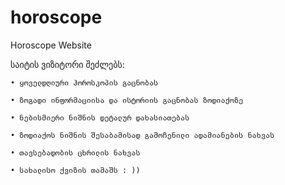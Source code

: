 # horoscope
Horoscope Website

საიტის ვიზიტორი შეძლებს:

    • ყოველდღიური ჰოროსკოპის გაცნობას
    
    • ზოგადი ინფორმაციისა და ისტორიის გაცნობას ზოდიაქოზე
    
    • ნებისმიერი ნიშნის დეტალურ დახასიათებას
    
    • ზოდიაქოს ნიშნის შესაბამისად გამოჩენილი ადამიანების ნახვას
    
    • თავსებადობის ცხრილის ნახვას

    • სახალისო ქვიზის თამაშს : ))
    
